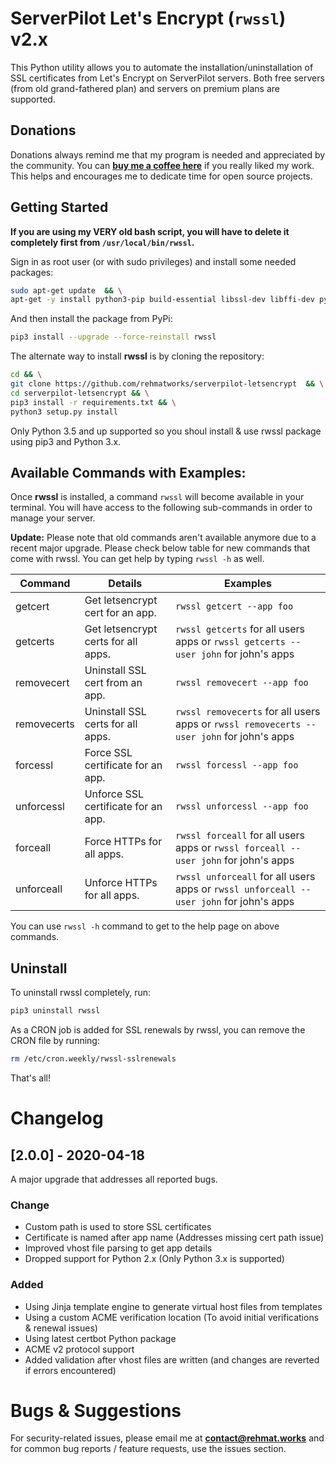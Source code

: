 # ServerPilot Let's Encrypt (`rwssl`) v2.x
This Python utility allows you to automate the installation/uninstallation of SSL certificates from Let's Encrypt on ServerPilot servers. Both free servers (from old grand-fathered plan) and servers on premium plans are supported.

## Donations
Donations always remind me that my program is needed and appreciated by the community. You can [**buy me a coffee here**](https://buymeacoffee.com/rehmat) if you really liked my work. This helps and encourages me to dedicate time for open source projects.

## Getting Started

**If you are using my VERY old bash script, you will have to delete it completely first from `/usr/local/bin/rwssl`.**

Sign in as root user (or with sudo privileges) and install some needed packages:

```bash
sudo apt-get update  && \
apt-get -y install python3-pip build-essential libssl-dev libffi-dev python3-dev
```

And then install the package from PyPi:

```bash
pip3 install --upgrade --force-reinstall rwssl
```

The alternate way to install **rwssl** is by cloning the repository:

```bash
cd && \
git clone https://github.com/rehmatworks/serverpilot-letsencrypt  && \
cd serverpilot-letsencrypt && \
pip3 install -r requirements.txt && \
python3 setup.py install
```

Only Python 3.5 and up supported so you shoul install & use rwssl package using pip3 and Python 3.x.

## Available Commands with Examples:

Once **rwssl** is installed, a command `rwssl` will become available in your terminal. You will have access to the following sub-commands in order to manage your server.

**Update:** Please note that old commands aren't available anymore due to a recent major upgrade. Please check below table for new commands that come with rwssl. You can get help by typing `rwssl -h` as well.

| Command | Details | Examples |
| ------- | --- | -- |
| getcert | Get letsencrypt cert for an app. | `rwssl getcert --app foo` |
| getcerts | Get letsencrypt certs for all apps. | `rwssl getcerts` for all users apps or `rwssl getcerts --user john` for john's apps |
| removecert | Uninstall SSL cert from an app. | `rwssl removecert --app foo` |
| removecerts | Uninstall SSL certs for all apps. | `rwssl removecerts` for all users apps or `rwssl removecerts --user john` for john's apps |
| forcessl | Force SSL certificate for an app. | `rwssl forcessl --app foo` |
| unforcessl | Unforce SSL certificate for an app. | `rwssl unforcessl --app foo` |
| forceall | Force HTTPs for all apps. | `rwssl forceall` for all users apps or `rwssl forceall --user john` for john's apps |
| unforceall | Unforce HTTPs for all apps. | `rwssl unforceall` for all users apps or `rwssl unforceall --user john` for john's apps |

You can use `rwssl -h` command to get to the help page on above commands.

## Uninstall
To uninstall rwssl completely, run:
```bash
pip3 uninstall rwssl
```

As a CRON job is added for SSL renewals by rwssl, you can remove the CRON file by running:

```bash
rm /etc/cron.weekly/rwssl-sslrenewals
```

That's all!

# Changelog

## [2.0.0] - 2020-04-18
A major upgrade that addresses all reported bugs.

### Change
- Custom path is used to store SSL certificates
- Certificate is named after app name (Addresses missing cert path issue)
- Improved vhost file parsing to get app details
- Dropped support for Python 2.x (Only Python 3.x is supported)

### Added
- Using Jinja template engine to generate virtual host files from templates
- Using a custom ACME verification location (To avoid initial verifications & renewal issues)
- Using latest certbot Python package
- ACME v2 protocol support
- Added validation after vhost files are written (and changes are reverted if errors encountered)

# Bugs & Suggestions
For security-related issues, please email me at **contact@rehmat.works** and for common bug reports / feature requests, use the issues section.
